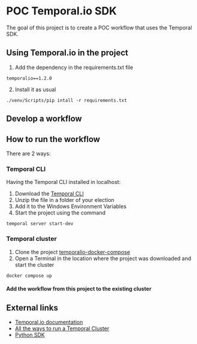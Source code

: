 # POC Temporal.io SDK
The goal of this project is to create a POC workflow that uses the Temporal SDK.

## Using Temporal.io in the project
1. Add the dependency in the requirements.txt file
```text
temporalio==1.2.0
```
2. Install it as usual
```shell
./venv/Scripts/pip intall -r requirements.txt
```

## Develop a workflow


## How to run the workflow
There are 2 ways:

### Temporal CLI 
Having the Temporal CLI installed in localhost:
1. Download the [Temporal CLI](https://temporal.download/cli/archive/latest?platform=windows&arch=amd64)
2. Unzip the file in a folder of your election
3. Add it to the Windows Environment Variables
4. Start the project using the command
```shell
temporal server start-dev
```

### Temporal cluster
1. Clone the project [temporalio-docker-compose](https://github.com/temporalio/docker-compose)
2. Open a Terminal in the location where the project was downloaded and start the cluster
```shell
docker compose up
```

#### Add the workflow from this project to the existing cluster


## External links
* [Temporal.io documentation](https://docs.temporal.io/)
* [All the ways to run a Temporal Cluster](https://docs.temporal.io/kb/all-the-ways-to-run-a-cluster)
* [Python SDK](https://docs.temporal.io/dev-guide/python)